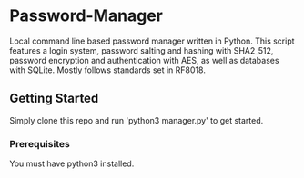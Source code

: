 # Password-Manager

Local command line based password manager written in Python. This script features a login system, password salting and hashing with SHA2_512, password encryption and authentication with AES, as well as databases with SQLite. Mostly follows standards set in RF8018.

## Getting Started

Simply clone this repo and run 'python3 manager.py' to get started.

### Prerequisites

You must have python3 installed.
